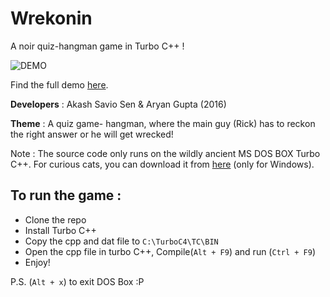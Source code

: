 # Wrekonin
A noir quiz-hangman game in Turbo C++ !

![DEMO](https://media.giphy.com/media/3h0R8BzGltd7CJxaAY/giphy.gif)

Find the full demo [here](https://youtu.be/K4vPp9tS9O4).

**Developers** : Akash Savio Sen & Aryan Gupta (2016)

**Theme** : A quiz game- hangman, where the main guy (Rick) has to reckon the right answer or he will get wrecked!


Note : The source code only runs on the wildly ancient MS DOS BOX Turbo C++. For curious cats, you can download it from [here](https://developerinsider.co/download-turbo-c-for-windows-7-8-8-1-and-windows-10-32-64-bit-full-screen/) (only for Windows).


## To run the game : 

* Clone the repo
* Install Turbo C++
* Copy the cpp and dat file to `C:\TurboC4\TC\BIN`
* Open the cpp file in turbo C++, Compile(`Alt + F9`) and run (`Ctrl + F9`)
* Enjoy!

P.S. (`Alt + x`) to exit DOS Box :P
